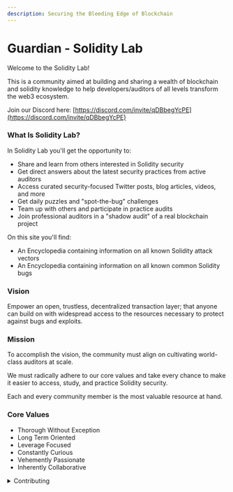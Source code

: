 ```yaml
---
description: Securing the Bleeding Edge of Blockchain
---
```


# Guardian - Solidity Lab

Welcome to the Solidity Lab!

This is a community aimed at building and sharing a wealth of blockchain and solidity knowledge to help developers/auditors of all levels transform the web3 ecosystem.

Join our Discord here: [https://discord.com/invite/qDBbegYcPE](https://discord.com/invite/qDBbegYcPE)

### What Is Solidity Lab?

In Solidity Lab you'll get the opportunity to:

* Share and learn from others interested in Solidity security
* Get direct answers about the latest security practices from active auditors
* Access curated security-focused Twitter posts, blog articles, videos, and more
* Get daily puzzles and "spot-the-bug" challenges
* Team up with others and participate in practice audits
* Join professional auditors in a "shadow audit" of a real blockchain project

On this site you'll find:

* An Encyclopedia containing information on all known Solidity attack vectors
* An Encyclopedia containing information on all known common Solidity bugs

### Vision

Empower an open, trustless, decentralized transaction layer; that anyone can build on with widespread access to the resources necessary to protect against bugs and exploits.

### Mission

To accomplish the vision, the community must align on cultivating world-class auditors at scale.

We must radically adhere to our core values and take every chance to make it easier to access, study, and practice Solidity security.

Each and every community member is the most valuable resource at hand.

### Core Values

* Thorough Without Exception
* Long Term Oriented
* Leverage Focused
* Constantly Curious
* Vehemently Passionate
* Inherently Collaborative

<details>

<summary>Contributing</summary>

The Vision and Mission can only be achieved through fervent collaboration. Every member of Solidity Lab is encouraged to give back and contribute whatever they can to enrich the experience for others.

You'll find that by giving more, your own experience is enhanced.

Contribute to this knowledge base by submitting a change request. Upon review, your change request will be merged and you will receive the `Contributor` role.

</details>
